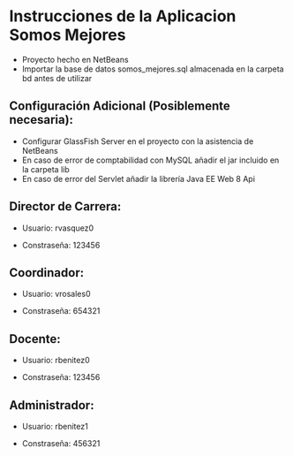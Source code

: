 # Instrucciones de la Aplicacion Somos Mejores

* Proyecto hecho en NetBeans
* Importar la base de datos somos_mejores.sql almacenada en la carpeta bd antes de utilizar

## Configuración Adicional (Posiblemente necesaria):
* Configurar GlassFish Server en el proyecto con la asistencia de NetBeans
* En caso de error de comptabilidad con MySQL añadir el jar incluido en la carpeta lib
* En caso de error del Servlet añadir la librería Java EE Web 8 Api



## Director de Carrera:

* Usuario: rvasquez0

* Constraseña: 123456


## Coordinador:

* Usuario: vrosales0

* Constraseña: 654321


## Docente:

* Usuario: rbenitez0

* Constraseña: 123456


## Administrador:

* Usuario: rbenitez1

* Constraseña: 456321

<!-- Práctica de Java Web, MySQL, Materialize y JSP -->
